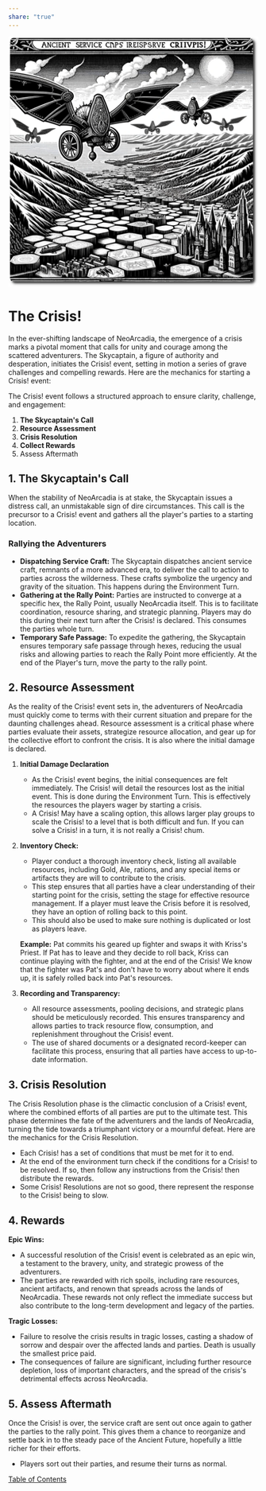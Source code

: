 ```yaml
---
share: "true"
---
```


![crisis-service-craft](./crisis-service-craft.png)  
# The Crisis!  
  
In the ever-shifting landscape of NeoArcadia, the emergence of a crisis marks a pivotal moment that calls for unity and courage among the scattered adventurers. The Skycaptain, a figure of authority and desperation, initiates the Crisis! event, setting in motion a series of grave challenges and compelling rewards. Here are the mechanics for starting a Crisis! event:  
  
The Crisis! event follows a structured approach to ensure clarity, challenge, and engagement:  
  
1. **The Skycaptain's Call**
2. **Resource Assessment**
3. **Crisis Resolution**
4. **Collect Rewards**
5. Assess Aftermath
  
## 1. The Skycaptain's Call  
  
When the stability of NeoArcadia is at stake, the Skycaptain issues a distress call, an unmistakable sign of dire circumstances. This call is the precursor to a Crisis! event and gathers all the player's parties to a starting location.  
  
### Rallying the Adventurers  
  
- **Dispatching Service Craft:** The Skycaptain dispatches ancient service craft, remnants of a more advanced era, to deliver the call to action to parties across the wilderness. These crafts symbolize the urgency and gravity of the situation. This happens during the Environment Turn.  
- **Gathering at the Rally Point:** Parties are instructed to converge at a specific hex, the Rally Point, usually NeoArcadia itself. This is to facilitate coordination, resource sharing, and strategic planning. Players may do this during their next turn after the Crisis! is declared. This consumes the parties whole turn.  
- **Temporary Safe Passage:** To expedite the gathering, the Skycaptain ensures temporary safe passage through hexes, reducing the usual risks and allowing parties to reach the Rally Point more efficiently. At the end of the Player's turn, move the party to the rally point.  
  
## 2. Resource Assessment  
  
As the reality of the Crisis! event sets in, the adventurers of NeoArcadia must quickly come to terms with their current situation and prepare for the daunting challenges ahead. Resource assessment is a critical phase where parties evaluate their assets, strategize resource allocation, and gear up for the collective effort to confront the crisis. It is also where the initial damage is declared.

1. **Initial Damage Declaration**  
   - As the Crisis! event begins, the initial consequences are felt immediately. The Crisis! will detail the resources lost as the initial event. This is done during the Environment Turn. This is effectively the resources the players wager by starting a crisis.
   - A Crisis! May have a scaling option, this allows larger play groups to scale the Crisis! to a level that is both difficult and fun. If you can solve a Crisis! in a turn, it is not really a Crisis! chum.  
  
2. **Inventory Check:**  
   - Player conduct a thorough inventory check, listing all available resources, including Gold, Ale, rations, and any special items or artifacts they are will to contribute to the crisis.  
   - This step ensures that all parties have a clear understanding of their starting point for the crisis, setting the stage for effective resource management. If a player must leave the Crisis before it is resolved, they have an option of rolling back to this point.  
   - This should also be used to make sure nothing is duplicated or lost as players leave.   
  
    **Example:** Pat commits his geared up fighter and swaps it with Kriss's Priest. If Pat has to leave and they decide to roll back, Kriss can continue playing with the fighter, and at the end of the Crisis! We know that the fighter was Pat's and don't have to worry about where it ends up, it is safely rolled back into Pat's resources.  
    
3. **Recording and Transparency:**  
   - All resource assessments, pooling decisions, and strategic plans should be meticulously recorded. This ensures transparency and allows parties to track resource flow, consumption, and replenishment throughout the Crisis! event.  
   - The use of shared documents or a designated record-keeper can facilitate this process, ensuring that all parties have access to up-to-date information.  
    
## 3. Crisis Resolution
  
The Crisis Resolution phase is the climactic conclusion of a Crisis! event, where the combined efforts of all parties are put to the ultimate test. This phase determines the fate of the adventurers and the lands of NeoArcadia, turning the tide towards a triumphant victory or a mournful defeat. Here are the mechanics for the Crisis Resolution.  

- Each Crisis! has a set of conditions that must be met for it to end.
- At the end of the environment turn check if the conditions for a Crisis! to be resolved. If so, then follow any instructions from the Crisis! then distribute the rewards.
- Some Crisis! Resolutions are not so good, there represent the response to the Crisis! being to slow.
  
## 4. Rewards
  
**Epic Wins:**  
   - A successful resolution of the Crisis! event is celebrated as an epic win, a testament to the bravery, unity, and strategic prowess of the adventurers.  
   - The parties are rewarded with rich spoils, including rare resources, ancient artifacts, and renown that spreads across the lands of NeoArcadia. These rewards not only reflect the immediate success but also contribute to the long-term development and legacy of the parties.
  
**Tragic Losses:**  
   - Failure to resolve the crisis results in tragic losses, casting a shadow of sorrow and despair over the affected lands and parties. Death is usually the smallest price paid.  
   - The consequences of failure are significant, including further resource depletion, loss of important characters, and the spread of the crisis's detrimental effects across NeoArcadia.  
  
## 5. Assess Aftermath

Once the Crisis! is over, the service craft are sent out once again to gather the parties to the rally point. This gives them a chance to reorganize and settle back in to the steady pace of the Ancient Future, hopefully a little richer for their efforts.

- Players sort out their parties, and resume their turns as normal.

[Table of Contents](./Table-of-Contents.html)

  